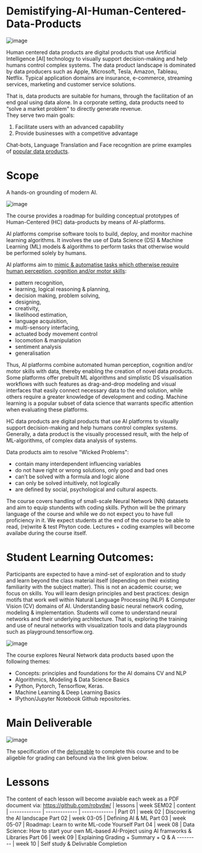 # Demistifying-AI-Human-Centered-Data-Products

![image](https://user-images.githubusercontent.com/684692/196784027-bf34e4c8-b1cf-42c0-8daa-5bd817dee1d7.png)


Human centered data products are digital products that use Artificial Intelligence [AI] technology to visually support decision-making and help humans control complex systems. 
The data product landscape is dominated by data producers such as Apple, Microsoft, Tesla, Amazon, Tableau, Netflix. Typical application domains are insurance, e-commerce, streaming services, marketing and customer service solutions.

That is, data products are suitable for humans, through the facilitation of an end goal using data alone. In a corporate setting, data products need to “solve a market problem" to directly generate revenue.  
They serve two main goals:
1)	Facilitate users with an advanced capability
2)	Provide businesses with a competitive advantage

Chat-bots, Language Translation and Face recognition are prime examples of [popular data products](https://robfvdw.medium.com/a-generic-approach-to-data-driven-activities-d85ad558b5fa).



# Scope
A hands-on grounding of modern AI.

![image](https://user-images.githubusercontent.com/684692/196784360-b61f0756-88d0-4e4f-bc0d-bdd942c6ac18.png)

The course provides a roadmap for building conceptual prototypes of Human-Centered (HC) data-products by means of AI-platforms. 

AI platforms comprise software tools to build, deploy, and monitor machine learning algorithms. 
It involves the use of Data Science (DS) & Machine Learning (ML) models & algorithms to perform tasks that otherwise would be performed solely by humans. 

AI platforms aim to [mimic & automatise tasks which otherwise require human perception, cognition and/or motor skills](https://robfvdw.medium.com/the-world-wide-web-ai-safari-b2e4f7f90647):

* pattern recognition, 
* learning, logical reasoning & planning, 
* decision making, problem solving, 
* designing, 
* creativity, 
* likelihood estimation, 
* language acquisition,
* multi-sensory interfacing, 
* actuated body movement control
* locomotion & manipulation
* sentiment analysis
* generalisation



Thus, AI platforms combine automated human perception, cognition and/or motor skills with data, thereby enabling the creation of novel data products. 
Some platforms offer prebuilt ML algorithms and simplistic DS visualisation workflows with such features as drag-and-drop modeling and visual interfaces that easily connect necessary data to the end solution, while others require a greater knowledge of development and coding. 
Machine learning is a popular subset of data science that warrants specific attention when evaluating these platforms.

HC data products are digital products that use AI platforms to visually support decision-making and help humans control complex systems. 
Generally, a data product is the visually processed result, with the help of ML-algorithms, of complex data analysis of systems.
 
Data products aim to resolve "Wicked Problems":

* contain many interdependent influencing variables 
* do not have right or wrong solutions, only good and bad ones 
* can’t be solved with a formula and logic alone 
* can only be solved intuitively, not logically 
* are defined by social, psychological and cultural aspects.

The course covers handling of small-scale Neural Network (NN) datasets and aim to equip stundents with coding skills. 
Python will be the primary language of the course and while we do not expect you to have full proficiency in it.
We expect students at the end of the course to be able to read, (re)write & test Phyton code.
Lectures + coding examples will become availabe during the course itself.



# Student Learning Outcomes:
Participants are expected to have a mind-set of exploration and to study and learn beyond the class material itself (depending on their existing familiarity with the subject matter). This is not an academic course; we focus on skills.
You will learn design principles and best practices: design motifs that work well within Natural Language Processing (NLP) & Computer Vision (CV) domains of AI. Understanding basic neural network coding, modeling & implementation. Students will come to understand neural networks and their underlying architecture. That is, exploring the training and use of neural networks with visualization tools and data playgrounds such as playground.tensorflow.org.

![image](https://user-images.githubusercontent.com/684692/196785528-0aa84126-03ea-458e-96a4-f66640f8cd06.png)


The course explores Neural Network data products based upon the following themes:

-	Concepts: principles and foundations for the AI domains CV and NLP
- Algorithmics, Modeling & Data Science Basics
-	Python, Pytorch, Tensorflow, Keras.
-	Machine Learning & Deep Learning Basics
-	IPython/Jupyter Notebook Github repositories.

# Main Deliverable

![image](https://user-images.githubusercontent.com/684692/196784816-f1a0e5d2-092a-489d-a3f2-d8548b071729.png)

The specification of the [delivreable](https://github.com/robvdw/Demistifying-AI-Human-Centered-Data-Products/tree/main/DELIVERABLE) to complete this course and to be aligeble for grading can befound via the link given below.

# Lessons
The content of each lesson will become avaiable each week as a PDF document via: https://github.com/robvdw/
| lessons  | week SEM02 | content
| ------------- | ------------- | ------------- |
Part 01 |  week 02	| Discovering the AI landscape
Part 02 |  week 03-05 	| Defining AI & ML
Part 03 |  week 05-07 	| Roadmap: Learn to write ML-code Yourself
Part 04 |  week 08    	| Data Science: How to start your own ML-based AI-Project using AI framworks & Libraries
Part 06 |  week 09 	   | Explaining Grading + Summary + Q & A
--------- |  week 10	| Self study & Delivrable Completion
